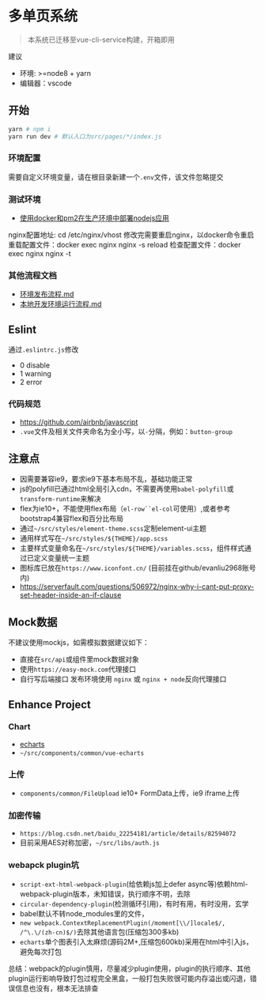 # 多单页系统

> 本系统已迁移至vue-cli-service构建，开箱即用

建议
- 环境: >=node8 + yarn
- 编辑器：vscode

## 开始
```bash
yarn # npm i
yarn run dev # 默认入口为src/pages/*/index.js
```

### 环境配置

需要自定义环境变量，请在根目录新建一个`.env`文件，该文件忽略提交

### 测试环境
- [使用docker和pm2在生产环境中部署nodejs应用](https://www.jianshu.com/p/bb9f88c1c032?utm_campaign)

nginx配置地址: cd /etc/nginx/vhost
修改完需要重启nginx，以docker命令重启
重载配置文件：docker exec nginx nginx -s reload
检查配置文件：docker exec nginx nginx -t

### 其他流程文档
- [环境发布流程.md](./docs/RELEASE.md)
- [本地开发环境运行流程.md](./docs/DEVELOP.md)

## Eslint
通过`.eslintrc.js`修改
- 0 disable
- 1 warning
- 2 error

### 代码规范
- https://github.com/airbnb/javascript
- `.vue`文件及相关文件夹命名为全小写，以`-`分隔，例如：`button-group`

## 注意点
- 因需要兼容ie9，要求ie9下基本布局不乱，基础功能正常
- js的polyfill已通过html全局引入cdn，不需要再使用`babel-polyfill`或`transform-runtime`来解决
- flex为ie10+，不能使用flex布局（`el-row``el-col`可使用）,或者参考bootstrap4兼容flex和百分比布局
- 通过`~/src/styles/element-theme.scss`定制element-ui主题
- 通用样式写在`~/src/styles/${THEME}/app.scss`
- 主要样式变量命名在`~/src/styles/${THEME}/variables.scss`，组件样式通过已定义变量统一主题
- 图标库已放在`https://www.iconfont.cn/` (目前挂在github/evanliu2968账号内)
- https://serverfault.com/questions/506972/nginx-why-i-cant-put-proxy-set-header-inside-an-if-clause

## Mock数据
不建议使用mockjs，如需模拟数据建议如下：
- 直接在`src/api`或组件里mock数据对象
- 使用`https://easy-mock.com`代理接口
- 自行写后端接口
发布环境使用 `nginx` 或 `nginx + node`反向代理接口

## Enhance Project

### Chart
- [echarts](https://echarts.baidu.com/examples/)
- `~/src/components/common/vue-echarts`

### 上传
- `components/common/FileUpload` ie10+ FormData上传，ie9 iframe上传

### 加密传输
- `https://blog.csdn.net/baidu_22254181/article/details/82594072`
- 目前采用AES对称加密，`~/src/libs/auth.js`

### webapck plugin坑
- `script-ext-html-webpack-plugin`(给依赖js加上defer async等)依赖html-webpack-plugin版本，未知错误，执行顺序不明，去除
- `circular-dependency-plugin`(检测循环引用)，有时有用，有时没用，玄学
- babel默认不转node_modules里的文件，
- `new webpack.ContextReplacementPlugin(/moment[\\/]locale$/, /^\.\/(zh-cn)$/)`去除其他语言包(压缩包300多kb)
- `echarts`单个图表引入太麻烦(源码2M+,压缩包600kb)采用在html中引入js，避免每次打包

总结：webpack的plugin慎用，尽量减少plugin使用，plugin的执行顺序、其他plugin运行影响导致打包过程完全黑盒，一般打包失败很可能内存溢出或闪退，错误信息也没有，根本无法排查
